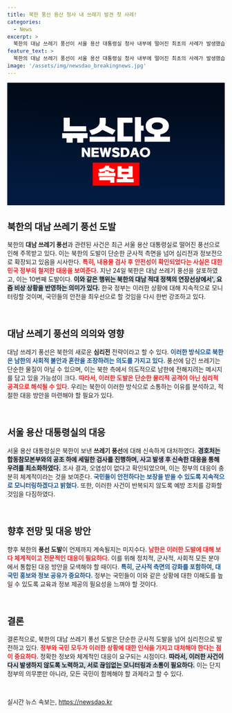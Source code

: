 ```yaml
---
title: 북한 풍선 용산 청사 내 쓰레기 발견 첫 사례!
categories:
  - News
excerpt: >
  북한의 대남 쓰레기 풍선이 서울 용산 대통령실 청사 내부에 떨어진 최초의 사례가 발생했습니다. 군 당국은 신속히 조사를 진행하며 위험성은 없다고 밝혔습니다. 북한의 10번째 풍선 도발, 그 배경과 의미를 클릭해 확인해보세요!
feature_text: >
  북한의 대남 쓰레기 풍선이 서울 용산 대통령실 청사 내부에 떨어진 최초의 사례가 발생했습니다. 군 당국은 신속히 조사를 진행하며 위험성은 없다고 밝혔습니다. 북한의 10번째 풍선 도발, 그 배경과 의미를 클릭해 확인해보세요!
image: '/assets/img/newsdao_breakingnews.jpg'
---
```


<p><img src="/assets/img/newsdao_breakingnews.jpg" alt="ontimetimes 속보" /></p>

<h2 data-ke-size="size26">북한의 대남 쓰레기 풍선 도발</h2>

<p data-ke-size="size16">북한의 <b>대남 쓰레기 풍선</b>과 관련된 사건은 최근 서울 용산 대통령실로 떨어진 풍선으로 인해 주목받고 있다. 이는 북한의 도발이 단순한 군사적 측면을 넘어 심리전과 정보전으로 확장되고 있음을 시사한다. <b><span style="color: #ee2323;">특히, 내용물 검사 후 안전성이 확인되었다는 사실은 대한민국 정부의 철저한 대응을 보여준다.</span></b> 지난 24일 북한은 대남 쓰레기 풍선을 살포하였고, 이는 10번째 도발이다. <b><span style="background-color: #21538527;">이와 같은 행위는 북한의 대남 적대 정책의 연장선상에서', 요즘 비상 상황을 반영하는 의미가 있다.</span></b> 한국 정부는 이러한 상황에 대해 지속적으로 모니터링할 것이며, 국민들의 안전을 최우선으로 할 것임을 다시 한번 강조하고 있다.</p>

<p data-ke-size="size16">&nbsp;</p>

<h2 data-ke-size="size26">대남 쓰레기 풍선의 의의와 영향</h2>

<p data-ke-size="size16">대남 쓰레기 풍선은 북한의 새로운 <b>심리전</b> 전략이라고 할 수 있다. <b><span style="color: #1a5490;">이러한 방식으로 북한은 남한의 사회적 불안과 혼란을 조장하려는 의도를 가지고 있다.</span></b> 풍선에 담긴 쓰레기는 단순한 물질이 아닐 수 있으며, 이는 북한 측에서 의도적으로 남한에 전해지려는 메시지를 담고 있을 가능성이 크다. <b><span style="color: #ee2323;">따라서, 이러한 도발은 단순한 물리적 공격이 아닌 심리적 공격으로 해석될 수 있다.</span></b> 우리는 북한이 이러한 방식으로 소통하는 이유를 분석하고, 적절한 대응 방안을 마련해야 할 필요가 있다.</p>

<p data-ke-size="size16">&nbsp;</p>

<h2 data-ke-size="size26">서울 용산 대통령실의 대응</h2>

<p data-ke-size="size16">서울 용산 대통령실은 북한이 보낸 <b>쓰레기 풍선</b>에 대해 신속하게 대처하였다. <b><span style="background-color: #21538527;">경호처는 합동참모본부와의 공조 하에 세밀한 검사를 진행하며, 사고 발생 후 신속한 대응을 통해 우려를 최소화하였다.</span></b> 조사 결과, 오염성이 없다고 확인되었으며, 이는 정부의 대응이 충분히 체계적이라는 것을 보여준다. <b><span style="color: #1a5490;">국민들이 안전하다는 보장을 받을 수 있도록 지속적으로 모니터링하겠다고 밝혔다.</span></b> 또한, 이러한 사건이 반복되지 않도록 예방 조치를 강화할 것임을 다짐하였다.</p>

<p data-ke-size="size16">&nbsp;</p>

<h2 data-ke-size="size26">향후 전망 및 대응 방안</h2>

<p data-ke-size="size16">향후 북한의 <b>풍선 도발</b>이 언제까지 계속될지는 미지수다. <b><span style="color: #ee2323;">남한은 이러한 도발에 대해 보다 체계적이고 전문적인 대응이 필요하다.</span></b> 이를 위해 정치적, 군사적, 사회적 모든 분야에서 통합된 대응 방안을 모색해야 할 때이다. <b><span style="color: #1a5490;">특히, 군사적 측면의 강화를 포함하여, 대국민 홍보와 정보 공유가 중요하다.</span></b> 정부는 국민들이 이와 같은 상황에 대한 이해도를 높일 수 있도록 교육과 정보 제공의 필요성을 느껴야 할 것이다.</p>

<p data-ke-size="size16">&nbsp;</p>

<h2 data-ke-size="size26">결론</h2>

<p data-ke-size="size16">결론적으로, 북한의 대남 쓰레기 풍선 도발은 단순한 군사적 도발을 넘어 심리전으로 발전하고 있다. <b><span style="color: #ee2323;">정부와 국민 모두가 이러한 상황에 대한 인식을 가지고 대처해야 한다는 점이 중요하다.</span></b> 정확한 정보와 체계적인 대응이 요구되는 시점이다. <b><span style="background-color: #21538527;">따라서, 이러한 사건이 다시 발생하지 않도록 노력하고, 서로 끊임없는 모니터링과 소통이 필요하다.</span></b> 이는 단지 정부의 의무뿐만 아니라, 모든 국민이 함께해야 할 과제라고 할 수 있다.</p>

<p data-ke-size="size16">&nbsp;</p>
실시간 뉴스 속보는, <a href="https://newsdao.kr" rel="dofollow">https://newsdao.kr</a>


